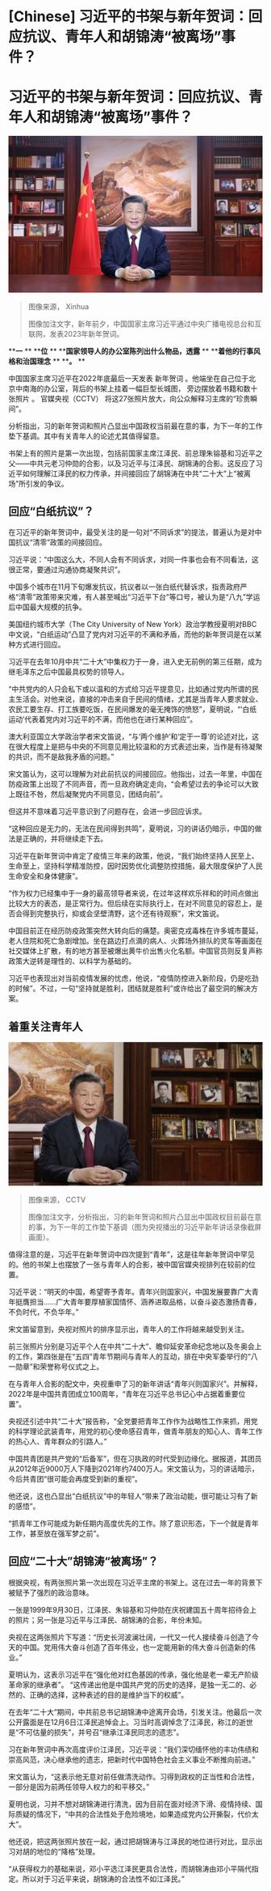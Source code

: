 # [Chinese] 习近平的书架与新年贺词：回应抗议、青年人和胡锦涛“被离场”事件？

#  习近平的书架与新年贺词：回应抗议、青年人和胡锦涛“被离场”事件？


![新年前夕，中国国家主席习近平通过中央广播电视总台和互联网，发表2023年新年贺词（新华社照片，北京，2022年12月31日。新华社记者 鞠鹏 摄）](_128191910_xijinping_xinhua.jpg)

> 图像来源，  Xinhua
>
> 图像加注文字，新年前夕，中国国家主席习近平通过中央广播电视总台和互联网，发表2023年新年贺词。

****一** ** ****位** ** ****国家领导人的办公室陈列出什么物品，透露** ** ****着他的行事风格和治国理念** ** ****。** **

中国国家主席习近平在2022年底最后一天发表 新年贺词  。他端坐在自己位于北京中南海的办公室，背后的书架上挂着一幅巨型长城图， 旁边摆放着书籍和数十张照片  。 官媒央视（CCTV）  将这27张照片放大，向公众解释习主席的“珍贵瞬间”。

分析指出，习的新年贺词和照片凸显出中国政权当前最在意的事，为下一年的工作垫下基调。其中有关青年人的论述尤其值得留意。

书架上有的照片是第一次出现，包括前国家主席江泽民、前总理朱镕基和习近平之父——中共元老习仲勋的合影，以及习近平与江泽民、胡锦涛的合影。这反应了习近平如何理解江泽民的权力传承，并间接回应了胡锦涛在中共“二十大”上“被离场”所引发的争议。

##  回应“白纸抗议”？


在习近平的新年贺词中，最受关注的是一句对“不同诉求”的提法，普遍认为是对中国抗议“清零”政策的间接回应。

习近平说：“中国这么大，不同人会有不同诉求，对同一件事也会有不同看法，这很正常，要通过沟通协商凝聚共识”。

中国多个城市在11月下旬爆发抗议，抗议者以一张白纸代替诉求，指责政府严格“清零”政策带来灾难，有人甚至喊出“习近平下台”等口号，被认为是“八九”学运后中国最大规模的抗争。

美国纽约城市大学（The City University of New York）政治学教授夏明对BBC中文说，“白纸运动”凸显了党内对习近平的不满和矛盾，而他的新年贺词是在以某种方式进行回应。

习近平在去年10月中共“二十大”中集权力于一身，进入史无前例的第三任期，成为继毛泽东之后中国最具权势的领导人。

“中共党内的人只会私下或以温和的方式给习近平提意见，比如通过党内所谓的民主生活会。对他来说，直接的冲击来自于民间的情绪，尤其是当青年人要求就业、农民工要生存、打工族要吃饭，在民间爆发的毫无掩饰的愤怒”，夏明说，“‘白纸运动’代表着党内对习近平的不满，而他也在进行某种回应”。

澳大利亚国立大学政治学者宋文笛说，“与‘两个维护’和‘定于一尊’的论述对比，这在很大程度上是把与中央的不同意见用比较温和的方式表述出来，当作是有待凝聚的共识，而不是敌我矛盾的问题。”

宋文笛认为，这可以理解为对此前抗议的间接回应。他指出，过去一年里，中国在防疫政策上出现了不同声音，而一旦政府确定走向，“会希望过去的争论可以大致上既往不咎，然后凝聚党内不同意见，团结向前”。


但这并不意味着习近平意识到了问题存在，会进一步回应诉求。

“这种回应是无力的，无法在民间得到共鸣”，夏明说，习的讲话仍暗示，中国的做法是正确的，并将继续走下去。

习近平在新年贺词中肯定了疫情三年来的政策，他说，“我们始终坚持人民至上、生命至上，坚持科学精准防控，因时因势优化调整防控措施，最大限度保护了人民生命安全和身体健康”。

“作为权力已经集中于一身的最高领导者来说，在过年这样欢乐祥和的时间点做出比较大方的表态，是正常行为。但后续在实际执行上，在对不同意见的容忍上，是否会得到完整执行，抑或会坚壁清野，这个还有待观察”，宋文笛说。

中国目前正在经历防疫政策突然大转向后的痛楚。奥密克戎毒株在许多城市蔓延，老人住院和死亡急剧增加。坐在路边打点滴的病人、火葬场外排队的灵车等画面在社交媒体上扩散，有的地方甚至被爆出黄牛价出售火化名额。中国官员则反复声称政策大逆转是理性的、以科学为基础的。

习近平也表现出对当前疫情发展的忧虑，他说，“疫情防控进入新阶段，仍是吃劲的时候”。不过，一句“坚持就是胜利，团结就是胜利”或许给出了最空洞的解决方案。

##  着重关注青年人

![习近平](_128191748_xijinpingspeech2.jpg)

> 图像来源，  CCTV
>
> 图像加注文字，分析指出，习的新年贺词和照片凸显出中国政权目前最在意的事，为下一年的工作垫下基调（图为央视播出的习近平新年讲话录像截屏画面）。

值得注意的是，习近平在新年贺词中四次提到“青年”，这是往年新年贺词中罕见的。他的书架上也摆放了一张与青年人的合影，被中国官媒央视排列在较前的位置。

习近平说：“明天的中国，希望寄予青年。青年兴则国家兴，中国发展要靠广大青年挺膺担当......广大青年要厚植家国情怀、涵养进取品格，以奋斗姿态激扬青春，不负时代，不负华年。”

宋文笛留意到，央视对照片的排序显示出，青年人的工作将越来越受到关注。

前三张照片分别是习近平个人在中共“二十大”、瞻仰延安革命纪念地以及冬奥会上的工作，第四张是在“五四”青年节期间与青年人的互动，排在中央军委举行的“八一勋章”和荣誉称号仪式之上。

在与青年人合影的配文中，央视重申了习的新年讲话“青年兴则国家兴”。并解释，2022年是中国共青团成立100周年，“青年在习近平总书记心中占据着重要位置”。

央视还引述中共“二十大”报告称，“全党要把青年工作作为战略性工作来抓，用党的科学理论武装青年，用党的初心使命感召青年，做青年朋友的知心人、青年工作的热心人、青年群众的引路人。”

中国共青团是共产党的“后备军”，但在习执政的时代受到边缘化。据报道，其团员从2012年近9000万人下降到2021年约7400万人。宋文笛认为，习的讲话暗示，今后共青团“很可能会再度受到新的重视”。

他还说，这也凸显出“白纸抗议”中的年轻人“带来了政治动能，很可能让习有了新的感悟”。

“抓青年工作可能成为新任期内高度优先的工作。除了意识形态，下一个就是青年工作，甚至放在强军梦之前”。

##  回应“二十大”胡锦涛“被离场”？


根据央视，有两张照片第一次出现在习近平主席的书架上。这在过去一年的背景下被赋予了强烈的政治意味。

一张是1999年9月30日，江泽民、朱镕基和习仲勋在庆祝建国五十周年招待会上的照片；另一张是习近平与江泽民、胡锦涛的合影，年份未知。

央视在这两张照片下写道：“历史长河波澜壮阔，一代又一代人接续奋斗创造了今天的中国。党用伟大奋斗创造了百年伟业，也一定能用新的伟大奋斗创造新的伟业。”

夏明认为，这表示习近平在“强化他对红色基因的传承，强化他是老一辈无产阶级革命家的继承者”。 “这传递出他是中国共产党的历史的选择，是独一无二的、必然的、正确的选择，这种表述的目的是维护当下的权威”。

在去年“二十大”期间，中共前总书记胡锦涛中途离开会场，引发关注。他最后一次公开露面是在12月6日江泽民追悼会上。习当时高调悼念了江泽民，称江的逝世是“不可估量的损失”，并号召“继承江泽民同志的遗志”。

习在新年贺词中再次高度评价江泽民，习近平说：“我们深切缅怀他的丰功伟绩和崇高风范，决心继承他的遗志，把新时代中国特色社会主义事业不断推向前进。”

宋文笛认为，“这表示他无意对前任做清洗动作。习得到政权的正当性和合法性，一部分是因为前两任领导人权力的和平移交。”

夏明也说，习并不想对胡锦涛进行清洗，因为目前在面对经济下滑、疫情持续、国际质疑的情况下，“中共的合法性处于危险境地，如果造成党内公开撕裂，代价太大”。

他还说，把这两张照片放在一起，通过把胡锦涛与江泽民的地位进行对比，显示出习对胡的地位的“降格”处理。

“从获得权力的基础来说，邓小平选江泽民更具合法性，而胡锦涛由邓小平隔代指定。所以对于习近平来说，胡锦涛的合法性不如江泽民。”


